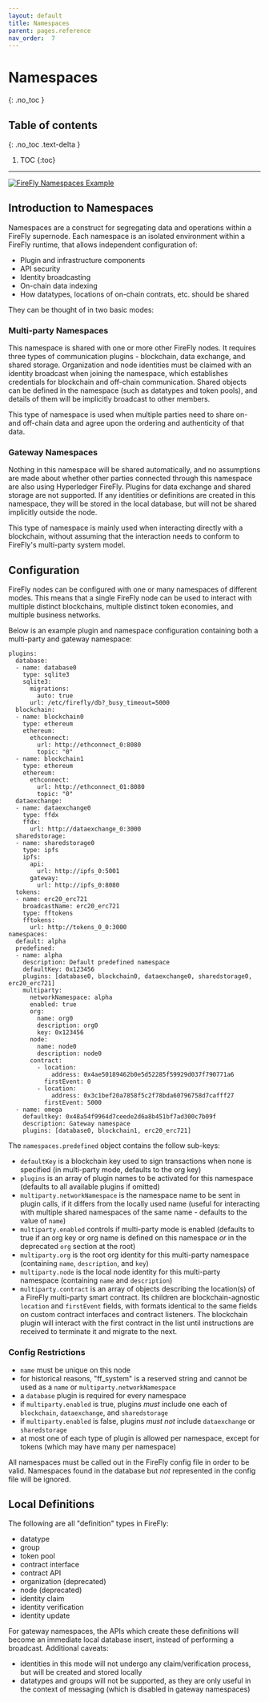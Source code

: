 ```yaml
---
layout: default
title: Namespaces
parent: pages.reference
nav_order:  7
---
```


# Namespaces
{: .no_toc }

## Table of contents
{: .no_toc .text-delta }

1. TOC
{:toc}

---

[![FireFly Namespaces Example](../images/hyperledger-firefly-namespaces-example-with-org.png "FireFly namespaces example")](../images/hyperledger-firefly-namespaces-example-with-org.png)

## Introduction to Namespaces

Namespaces are a construct for segregating data and operations within a FireFly supernode. Each namespace is an isolated environment within a FireFly runtime, that allows independent configuration of:

 * Plugin and infrastructure components
 * API security
 * Identity broadcasting
 * On-chain data indexing
 * How datatypes, locations of on-chain contrats, etc. should be shared

They can be thought of in two basic modes:

### Multi-party Namespaces
This namespace is shared with one or more other FireFly nodes. It requires three types of communication plugins - blockchain, data exchange, and shared storage. Organization and node identities must be claimed with an identity broadcast when joining the namespace, which establishes credentials for blockchain and off-chain communication. Shared objects can be defined in the namespace (such as datatypes and token pools), and details of them will be implicitly broadcast to other members.

This type of namespace is used when multiple parties need to share on- and off-chain data and agree upon the ordering and authenticity of that data.

### Gateway Namespaces

Nothing in this namespace will be shared automatically, and no assumptions are made about whether other parties connected through this namespace are also using Hyperledger FireFly. Plugins for data exchange and shared storage are not supported. If any identities or definitions are created in this namespace, they will be stored in the local database, but will not be shared implicitly outside the node.

This type of namespace is mainly used when interacting directly with a blockchain, without assuming that the interaction needs to conform to FireFly's multi-party system model.

## Configuration

FireFly nodes can be configured with one or many namespaces of different modes. This means that a single FireFly node can be used to interact with multiple distinct blockchains, multiple distinct token economies, and multiple business networks.

Below is an example plugin and namespace configuration containing both a multi-party and gateway namespace:

```
plugins:
  database:
  - name: database0
    type: sqlite3
    sqlite3:
      migrations:
        auto: true
      url: /etc/firefly/db?_busy_timeout=5000
  blockchain:
  - name: blockchain0
    type: ethereum
    ethereum:
      ethconnect:
        url: http://ethconnect_0:8080
        topic: "0"
  - name: blockchain1
    type: ethereum
    ethereum:
      ethconnect:
        url: http://ethconnect_01:8080
        topic: "0"
  dataexchange:
  - name: dataexchange0
    type: ffdx
    ffdx:
      url: http://dataexchange_0:3000
  sharedstorage:
  - name: sharedstorage0
    type: ipfs
    ipfs:
      api:
        url: http://ipfs_0:5001
      gateway:
        url: http://ipfs_0:8080
  tokens:
  - name: erc20_erc721
    broadcastName: erc20_erc721
    type: fftokens
    fftokens:
      url: http://tokens_0_0:3000
namespaces:
  default: alpha
  predefined:
  - name: alpha
    description: Default predefined namespace
    defaultKey: 0x123456
    plugins: [database0, blockchain0, dataexchange0, sharedstorage0, erc20_erc721]
    multiparty:
      networkNamespace: alpha
      enabled: true
      org:
        name: org0
        description: org0
        key: 0x123456
      node:
        name: node0
        description: node0
      contract:
        - location:
            address: 0x4ae50189462b0e5d52285f59929d037f790771a6
          firstEvent: 0
        - location:
            address: 0x3c1bef20a7858f5c2f78bda60796758d7cafff27
          firstEvent: 5000
  - name: omega
    defaultkey: 0x48a54f9964d7ceede2d6a8b451bf7ad300c7b09f
    description: Gateway namespace
    plugins: [database0, blockchain1, erc20_erc721]
```

The `namespaces.predefined` object contains the follow sub-keys:

* `defaultKey` is a blockchain key used to sign transactions when none is specified (in multi-party mode,
  defaults to the org key)
* `plugins` is an array of plugin names to be activated for this namespace (defaults to
  all available plugins if omitted)
* `multiparty.networkNamespace` is the namespace name to be sent in plugin calls, if it differs from the
  locally used name (useful for interacting with multiple shared namespaces of the same name -
  defaults to the value of `name`)
* `multiparty.enabled` controls if multi-party mode is enabled (defaults to true if an org key or
  org name is defined on this namespace _or_ in the deprecated `org` section at the root)
* `multiparty.org` is the root org identity for this multi-party namespace (containing `name`,
  `description`, and `key`)
* `multiparty.node` is the local node identity for this multi-party namespace (containing `name` and
  `description`)
* `multiparty.contract` is an array of objects describing the location(s) of a FireFly multi-party
  smart contract. Its children are blockchain-agnostic `location` and `firstEvent` fields, with formats
  identical to the same fields on custom contract interfaces and contract listeners. The blockchain plugin
  will interact with the first contract in the list until instructions are received to terminate it and
  migrate to the next.

### Config Restrictions
* `name` must be unique on this node
* for historical reasons, "ff_system" is a reserved string and cannot be used as a `name` or `multiparty.networkNamespace`
* a `database` plugin is required for every namespace
* if `multiparty.enabled` is true, plugins _must_ include one each of `blockchain`, `dataexchange`, and
  `sharedstorage`
* if `multiparty.enabled` is false, plugins _must not_ include `dataexchange` or `sharedstorage`
* at most one of each type of plugin is allowed per namespace, except for tokens (which
  may have many per namespace)

All namespaces must be called out in the FireFly config file in order to be valid. Namespaces found in
the database but _not_ represented in the config file will be ignored.

## Local Definitions

The following are all "definition" types in FireFly:
* datatype
* group
* token pool
* contract interface
* contract API
* organization (deprecated)
* node (deprecated)
* identity claim
* identity verification
* identity update

For gateway namespaces, the APIs which create these definitions will become an immediate
local database insert, instead of performing a broadcast. Additional caveats:
* identities in this mode will not undergo any claim/verification process,
  but will be created and stored locally
* datatypes and groups will not be supported, as they are only useful in the context
  of messaging (which is disabled in gateway namespaces)